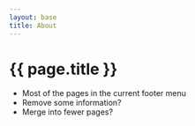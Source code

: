 ```yaml
---
layout: base
title: About
---
```

# {{ page.title }}

- Most of the pages in the current footer menu
- Remove some information?
- Merge into fewer pages?
